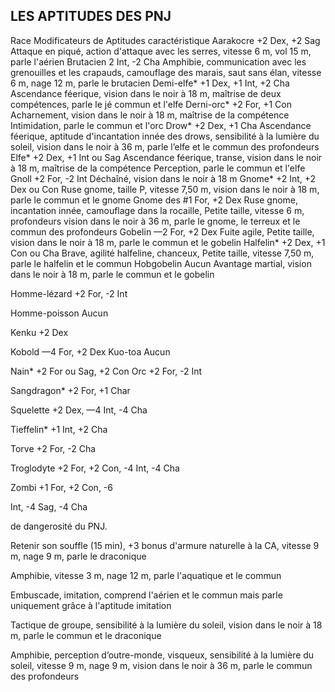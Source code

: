 ## LES APTITUDES DES PNJ

Race Modificateurs de Aptitudes
caractéristique
Aarakocre +2 Dex, +2 Sag Attaque en piqué, action d'attaque avec les serres, vitesse 6 m, vol 15 m, parle l'aérien
Brutacien 2 Int, -2 Cha Amphibie, communication avec les grenouilles et les crapauds, camouflage des marais,
saut sans élan, vitesse 6 m, nage 12 m, parle le brutacien
Demi-elfe* +1 Dex, +1 Int, +2 Cha Ascendance féerique, vision dans le noir à 18 m, maîtrise de deux compétences, parle le
jé commun et l'elfe
Derni-orc* +2 For, +1 Con Acharnement, vision dans le noir à 18 m, maîtrise de la compétence Intimidation, parle
le commun et l'orc
Drow* +2 Dex, +1 Cha Ascendance féerique, aptitude d'incantation innée des drows, sensibilité à la lumière du
soleil, vision dans le noir à 36 m, parle l’elfe et le commun des profondeurs
Elfe* +2 Dex, +1 Int ou Sag  Ascendance féerique, transe, vision dans le noir à 18 m, maîtrise de la compétence
Perception, parle le commun et l'elfe
Gnoll +2 For, -2 Int Déchaîné, vision dans le noir à 18 m
Gnome* +2 Int, +2 Dex ou Con Ruse gnome, taille P, vitesse 7,50 m, vision dans le noir à 18 m, parle le commun et le gnome
Gnome des #1 For, +2 Dex Ruse gnome, incantation innée, camouflage dans la rocaille, Petite taille, vitesse 6 m,
profondeurs vision dans le noir à 36 m, parle le gnome, le terreux et le commun des profondeurs
Gobelin —2 For, +2 Dex Fuite agile, Petite taille, vision dans le noir à 18 m, parle le commun et le gobelin
Halfelin* +2 Dex, +1 Con ou Cha Brave, agilité halfeline, chanceux, Petite taille, vitesse 7,50 m, parle le halfelin et le commun
Hobgobelin Aucun Avantage martial, vision dans le noir à 18 m, parle le commun et le gobelin

Homme-lézard +2 For, -2 Int

Homme-poisson Aucun

Kenku +2 Dex

Kobold —4 For, +2 Dex
Kuo-toa Aucun

Nain* +2 For ou Sag, +2 Con
Orc +2 For, -2 Int

Sangdragon* +2 For, +1 Char

Squelette +2 Dex, —4 Int, -4
Cha

Tieffelin* +1 Int, +2 Cha

Torve +2 For, -2 Cha

Troglodyte +2 For, +2 Con, -4
Int, -4 Cha

Zombi +1 For, +2 Con, -6

Int, -4 Sag, -4 Cha

de dangerosité du PNJ.

Retenir son souffle (15 min), +3 bonus d'armure naturelle à la CA, vitesse 9 m, nage 9 m,
parle le draconique

Amphibie, vitesse 3 m, nage 12 m, parle l'aquatique et le commun

Embuscade, imitation, comprend l'aérien et le commun mais parle uniquement grâce à
l'aptitude imitation

Tactique de groupe, sensibilité à la lumière du soleil, vision dans le noir à 18 m, parle le
commun et le draconique

Amphibie, perception d’outre-monde, visqueux, sensibilité à la lumière du soleil, vitesse
9 m, nage 9 m, vision dans le noir à 36 m, parle le commun des profondeurs

